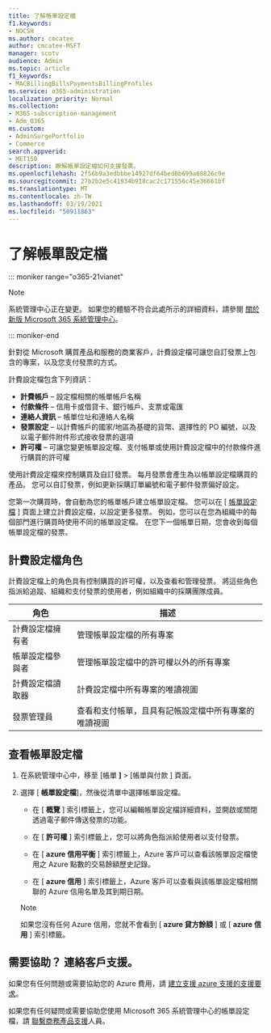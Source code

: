 ```yaml
---
title: 了解帳單設定檔
f1.keywords:
- NOCSH
ms.author: cmcatee
author: cmcatee-MSFT
manager: scotv
audience: Admin
ms.topic: article
f1_keywords:
- MACBillingBillsPaymentsBillingProfiles
ms.service: o365-administration
localization_priority: Normal
ms.collection:
- M365-subscription-management
- Adm_O365
ms.custom:
- AdminSurgePortfolio
- Commerce
search.appverid:
- MET150
description: 瞭解帳單設定檔如何支援發票。
ms.openlocfilehash: 2f56b9a3edbbbe14927df64bed8b699a68826c9e
ms.sourcegitcommit: 27b2b2e5c41934b918cac2c171556c45e36661bf
ms.translationtype: MT
ms.contentlocale: zh-TW
ms.lasthandoff: 03/19/2021
ms.locfileid: "50911863"
---
```

# <a name="understand-billing-profiles"></a>了解帳單設定檔

::: moniker range="o365-21vianet"

> [!NOTE]
> 系統管理中心正在變更。 如果您的體驗不符合此處所示的詳細資料，請參閱 [關於新版 Microsoft 365 系統管理中心](../../admin/microsoft-365-admin-center-preview.md?preserve-view=true&view=o365-21vianet)。

::: moniker-end

針對從 Microsoft 購買產品和服務的商業客戶，計費設定檔可讓您自訂發票上包含的專案，以及您支付發票的方式。

計費設定檔包含下列資訊：

- **計費帳戶** &ndash; 設定檔相關的帳單帳戶名稱
- **付款條件** &ndash; 信用卡或借貸卡、銀行帳戶、支票或電匯
- **連絡人資訊** &ndash; 帳單位址和連絡人名稱
- **發票設定** &ndash; 以計費帳戶的國家/地區為基礎的貨幣、選擇性的 PO 編號，以及以電子郵件附件形式接收發票的選項
- **許可權** &ndash; 可讓您變更帳單設定檔、支付帳單或使用計費設定檔中的付款條件進行購買的許可權

使用計費設定檔來控制購買及自訂發票。 每月發票會產生為以帳單設定檔購買的產品。 您可以自訂發票，例如更新採購訂單編號和電子郵件發票偏好設定。

您第一次購買時，會自動為您的帳單帳戶建立帳單設定檔。 您可以在 [ <a href="https://go.microsoft.com/fwlink/p/?linkid=2103629" target="_blank">帳單設定檔</a> ] 頁面上建立計費設定檔，以設定更多發票。 例如，您可以在您為組織中的每個部門進行購買時使用不同的帳單設定檔。 在您下一個帳單日期，您會收到每個帳單設定檔的發票。

## <a name="billing-profile-roles"></a>計費設定檔角色

計費設定檔上的角色具有控制購買的許可權，以及查看和管理發票。 將這些角色指派給追蹤、組織和支付發票的使用者，例如組織中的採購團隊成員。

| 角色                          | 描述                                                                       |
|-----------------------------  |---------------------------------------------------------------------------------  |
| 計費設定檔擁有者         | 管理帳單設定檔的所有專案                                           |
| 帳單設定檔參與者   | 管理帳單設定檔中的許可權以外的所有專案                         |
| 計費設定檔讀取器        | 計費設定檔中所有專案的唯讀視圖                                 |
| 發票管理員               | 查看和支付帳單，且具有記帳設定檔中所有專案的唯讀視圖   |

## <a name="view-billing-profiles"></a>查看帳單設定檔

1. 在系統管理中心中，移至 [帳單 **]** \> [帳單與付款 <a href="https://go.microsoft.com/fwlink/p/?linkid=2102895" target="_blank">]</a> 頁面。

2. 選擇 [ **帳單設定檔**]，然後從清單中選擇帳單設定檔。

    - 在 [ **概覽** ] 索引標籤上，您可以編輯帳單設定檔詳細資料，並開啟或關閉透過電子郵件傳送發票的功能。

    - 在 [ **許可權** ] 索引標籤上，您可以將角色指派給使用者以支付發票。

    - 在 [ **azure 信用平衡** ] 索引標籤上，Azure 客戶可以查看該帳單設定檔使用之 Azure 點數的交易餘額歷史記錄。

    - 在 [ **azure 信用** ] 索引標籤上，Azure 客戶可以查看與該帳單設定檔相關聯的 Azure 信用名單及其到期日期。

    > [!NOTE]
    > 如果您沒有任何 Azure 信用，您就不會看到 [ **azure 貸方餘額** ] 或 [ **azure 信用** ] 索引標籤。

## <a name="need-help-contact-support"></a>需要協助？ 連絡客戶支援。

如果您有任何問題或需要協助您的 Azure 費用，請 <a href="https://portal.azure.com/#blade/Microsoft_Azure_Support/HelpAndSupportBlade/newsupportrequest" target="_blank">建立支援 azure 支援的支援要求</a>。

如果您有任何疑問或需要協助您使用 Microsoft 365 系統管理中心的帳單設定檔，請 [聯繫商務產品支援](/office365/admin/contact-support-for-business-products)人員。